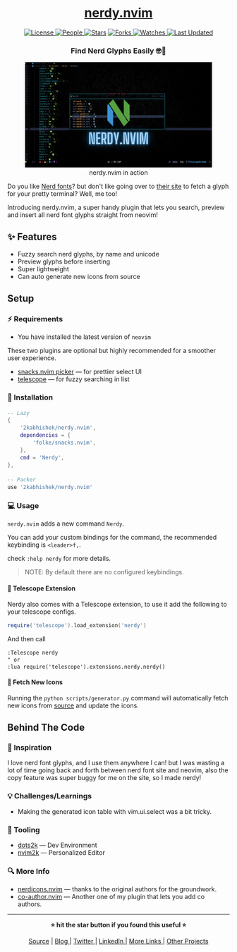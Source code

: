 <div align = "center">

<h1><a href="https://github.com/2kabhishek/nerdy.nvim">nerdy.nvim</a></h1>

<a href="https://github.com/2KAbhishek/nerdy.nvim/blob/main/LICENSE">
<img alt="License" src="https://img.shields.io/github/license/2kabhishek/nerdy.nvim?style=flat&color=eee&label="> </a>

<a href="https://github.com/2KAbhishek/nerdy.nvim/graphs/contributors">
<img alt="People" src="https://img.shields.io/github/contributors/2kabhishek/nerdy.nvim?style=flat&color=ffaaf2&label=People"> </a>

<a href="https://github.com/2KAbhishek/nerdy.nvim/stargazers">
<img alt="Stars" src="https://img.shields.io/github/stars/2kabhishek/nerdy.nvim?style=flat&color=98c379&label=Stars"></a>

<a href="https://github.com/2KAbhishek/nerdy.nvim/network/members">
<img alt="Forks" src="https://img.shields.io/github/forks/2kabhishek/nerdy.nvim?style=flat&color=66a8e0&label=Forks"> </a>

<a href="https://github.com/2KAbhishek/nerdy.nvim/watchers">
<img alt="Watches" src="https://img.shields.io/github/watchers/2kabhishek/nerdy.nvim?style=flat&color=f5d08b&label=Watches"> </a>

<a href="https://github.com/2KAbhishek/nerdy.nvim/pulse">
<img alt="Last Updated" src="https://img.shields.io/github/last-commit/2kabhishek/nerdy.nvim?style=flat&color=e06c75&label="> </a>

<h3>Find Nerd Glyphs Easily 🤓🔭</h3>

<figure>
  <img src="images/screenshot.jpg" alt="nerdy.nvim in action">
  <br/>
  <figcaption>nerdy.nvim in action</figcaption>
</figure>

</div>

Do you like [Nerd fonts](https://github.com/ryanoasis/nerd-fonts)? but don't like going over to [their site](https://www.nerdfonts.com/cheat-sheet) to fetch a glyph for your pretty terminal?
Well, me too!

Introducing nerdy.nvim, a super handy plugin that lets you search, preview and insert all nerd font glyphs straight from neovim!

## ✨ Features

- Fuzzy search nerd glyphs, by name and unicode
- Preview glyphs before inserting
- Super lightweight
- Can auto generate new icons from source

## Setup

### ⚡ Requirements

- You have installed the latest version of `neovim`

These two plugins are optional but highly recommended for a smoother user experience.

- [snacks.nvim picker](https://github.com/folke/snacks.nvim/blob/main/docs/picker.md) — for prettier select UI
- [telescope](https://github.com/nvim-telescope/telescope.nvim) — for fuzzy searching in list

### 🚀 Installation

```lua
-- Lazy
{
    '2kabhishek/nerdy.nvim',
    dependencies = {
        'folke/snacks.nvim',
    },
    cmd = 'Nerdy',
},

-- Packer
use '2kabhishek/nerdy.nvim'

```

### 💻 Usage

`nerdy.nvim` adds a new command `Nerdy`.

You can add your custom bindings for the command, the recommended keybinding is `<leader>f,`.

check `:help nerdy` for more details.

> NOTE: By default there are no configured keybindings.

#### 🔭 Telescope Extension

Nerdy also comes with a Telescope extension, to use it add the following to your telescope configs.

```lua
require('telescope').load_extension('nerdy')
```

And then call

```viml
:Telescope nerdy
" or
:lua require('telescope').extensions.nerdy.nerdy()
```

#### 🔄 Fetch New Icons

Running the `python scripts/generator.py` command will automatically fetch new icons from [source](https://raw.githubusercontent.com/ryanoasis/nerd-fonts/master/glyphnames.json) and update the icons.

## Behind The Code

### 🌈 Inspiration

I love nerd font glyphs, and I use them anywhere I can! but I was wasting a lot of time going back and forth between nerd font site and neovim, also the copy feature was super buggy for me on the site, so I made nerdy!

### 💡 Challenges/Learnings

- Making the generated icon table with vim.ui.select was a bit tricky.

### 🧰 Tooling

- [dots2k](https://github.com/2kabhishek/dots2k) — Dev Environment
- [nvim2k](https://github.com/2kabhishek/nvim2k) — Personalized Editor

### 🔍 More Info

- [nerdicons.nvim](https://github.com/nvimdev/nerdicons.nvim) — thanks to the original authors for the groundwork.
- [co-author.nvim](https://github.com/2kabhishek/co-author.nvim) — Another one of my plugin that lets you add co authors.

<hr>

<div align="center">

<strong>⭐ hit the star button if you found this useful ⭐</strong><br>

<a href="https://github.com/2KAbhishek/nerdy.nvim">Source</a>
| <a href="https://2kabhishek.github.io/blog" target="_blank">Blog </a>
| <a href="https://twitter.com/2kabhishek" target="_blank">Twitter </a>
| <a href="https://linkedin.com/in/2kabhishek" target="_blank">LinkedIn </a>
| <a href="https://2kabhishek.github.io/links" target="_blank">More Links </a>
| <a href="https://2kabhishek.github.io/projects" target="_blank">Other Projects </a>

</div>
